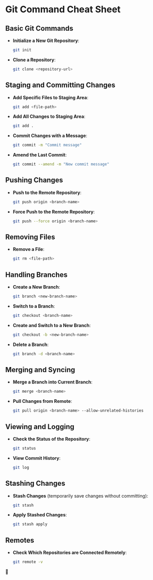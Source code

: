 # Git Command Cheat Sheet

## Basic Git Commands

- **Initialize a New Git Repository**:
    ```bash
    git init
    ```

- **Clone a Repository**:
    ```bash
    git clone <repository-url>
    ```

## Staging and Committing Changes

- **Add Specific Files to Staging Area**:
    ```bash
    git add <file-path>
    ```

- **Add All Changes to Staging Area**:
    ```bash
    git add .
    ```

- **Commit Changes with a Message**:
    ```bash
    git commit -m "Commit message"
    ```

- **Amend the Last Commit**:
    ```bash
    git commit --amend -m "New commit message"
    ```

## Pushing Changes

- **Push to the Remote Repository**:
    ```bash
    git push origin <branch-name>
    ```

- **Force Push to the Remote Repository**:
    ```bash
    git push --force origin <branch-name>
    ```

## Removing Files

- **Remove a File**:
    ```bash
    git rm <file-path>
    ```

## Handling Branches

- **Create a New Branch**:
    ```bash
    git branch <new-branch-name>
    ```

- **Switch to a Branch**:
    ```bash
    git checkout <branch-name>
    ```

- **Create and Switch to a New Branch**:
    ```bash
    git checkout -b <new-branch-name>
    ```

- **Delete a Branch**:
    ```bash
    git branch -d <branch-name>
    ```

## Merging and Syncing

- **Merge a Branch into Current Branch**:
    ```bash
    git merge <branch-name>
    ```

- **Pull Changes from Remote**:
    ```bash
    git pull origin <branch-name> --allow-unrelated-histories
    ```

## Viewing and Logging

- **Check the Status of the Repository**:
    ```bash
    git status
    ```

- **View Commit History**:
    ```bash
    git log
    ```

## Stashing Changes

- **Stash Changes** (temporarily save changes without committing):
    ```bash
    git stash
    ```

- **Apply Stashed Changes**:
    ```bash
    git stash apply
    ```

## Remotes

- **Check Which Repositories are Connected Remotely**:
    ```bash
    git remote -v
    ```

 🚀
